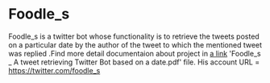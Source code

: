 # Foodle_s
Foodle_s is a twitter bot whose functionality is to retrieve the tweets posted on a particular date by the author of the tweet to which the mentioned tweet was replied .Find more detail documentaion about project in [a link](https://github.com/Deepaksujay/Foodle_s-A-tweet-retrieving-Twitter-Bot-based-on-a-date/blob/main/Foodle_s%20_%20A%20tweet%20retrieving%20Twitter%20Bot%20based%20on%20a%20date.pdf) 'Foodle_s _ A tweet retrieving Twitter Bot based on a date.pdf' file.
His account URL = https://twitter.com/foodle_s
